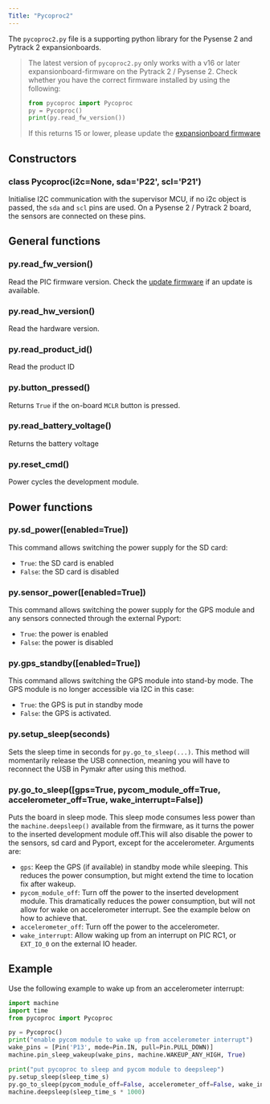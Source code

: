 ```yaml
---
Title: "Pycoproc2"
---
```


The `pycoproc2.py` file is a supporting python library for the Pysense 2 and Pytrack 2 expansionboards. 

> The latest version of `pycoproc2.py` only works with a v16 or later expansionboard-firmware on the Pytrack 2 / Pysense 2. Check whether you have the correct firmware installed by using the following:
> ```python
> from pycoproc import Pycoproc
> py = Pycoproc()
> print(py.read_fw_version())
> ```
> If this returns 15 or lower, please update the [expansionboard firmware](/updatefirmware/expansionboard/)

## Constructors

### class Pycoproc(i2c=None, sda='P22', scl='P21')

Initialise I2C communication with the supervisor MCU, if no i2c object is passed, the `sda` and `scl` pins are used. On a Pysense 2 / Pytrack 2 board, the sensors are connected on these pins.

## General functions

### py.read_fw_version()

Read the PIC firmware version. Check the [update firmware](/updatefirmware/expansionboard/) if an update is available.

### py.read_hw_version()

Read the hardware version. 

### py.read_product_id()

Read the product ID

### py.button_pressed()

Returns `True` if the on-board `MCLR` button is pressed.

### py.read_battery_voltage()

Returns the battery voltage

### py.reset_cmd()

Power cycles the development module.

## Power functions

### py.sd_power([enabled=True])

This command allows switching the power supply for the SD card:
* `True`: the SD card is enabled
* `False`: the SD card is disabled

### py.sensor_power([enabled=True])

This command allows switching the power supply for the GPS module and any sensors connected through the external Pyport:
* `True`: the power is enabled
* `False`: the power is disabled

### py.gps_standby([enabled=True])

This command allows switching the GPS module into stand-by mode. The GPS module is no longer accessible via I2C in this case:
* `True`: the GPS is put in standby mode
* `False`: the GPS is activated. 

### py.setup_sleep(seconds)

Sets the sleep time in seconds for `py.go_to_sleep(...)`. This method will momentarily release the USB connection, meaning you will have to reconnect the USB in Pymakr after using this method.

### py.go_to_sleep([gps=True, pycom_module_off=True, accelerometer_off=True, wake_interrupt=False])

Puts the board in sleep mode. This sleep mode consumes less power than the `machine.deepsleep()` available from the firmware, as it turns the power to the inserted development module off.This will also disable the power to the sensors, sd card and Pyport, except for the accelerometer. Arguments are:
* `gps`: Keep the GPS (if available) in standby mode while sleeping. This reduces the power consumption, but might extend the time to location fix after wakeup.
* `pycom_module_off`: Turn off the power to the inserted development module. This dramatically reduces the power consumption, but will not allow for wake on accelerometer interrupt. See the example below on how to achieve that.
* `accelerometer_off`: Turn off the power to the accelerometer.
* `wake_interrupt`: Allow waking up from an interrupt on PIC RC1, or `EXT_IO_0` on the external IO header.

## Example

Use the following example to wake up from an accelerometer interrupt:

```python
import machine
import time
from pycoproc import Pycoproc

py = Pycoproc()
print("enable pycom module to wake up from accelerometer interrupt")
wake_pins = [Pin('P13', mode=Pin.IN, pull=Pin.PULL_DOWN)]
machine.pin_sleep_wakeup(wake_pins, machine.WAKEUP_ANY_HIGH, True)

print("put pycoproc to sleep and pycom module to deepsleep")
py.setup_sleep(sleep_time_s)
py.go_to_sleep(pycom_module_off=False, accelerometer_off=False, wake_interrupt=True)
machine.deepsleep(sleep_time_s * 1000)
```